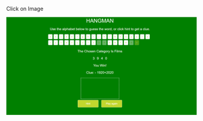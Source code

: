 Click on Image 


<a href="https://hang-man-game-7j6jytylr-arpitkansara719s-projects.vercel.app/"> <img src="OP.png"/> </a>
